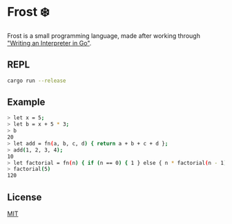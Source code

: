 # Frost ❄️

Frost is a small programming language, made after working through ["Writing an Interpreter in Go"](https://interpreterbook.com/).

## REPL

```bash
cargo run --release
```

## Example

```bash
> let x = 5;
> let b = x + 5 * 3;
> b
20
> let add = fn(a, b, c, d) { return a + b + c + d };
> add(1, 2, 3, 4);
10
> let factorial = fn(n) { if (n == 0) { 1 } else { n * factorial(n - 1) } };
> factorial(5)
120
```

## License

[MIT](https://choosealicense.com/licenses/mit/)
